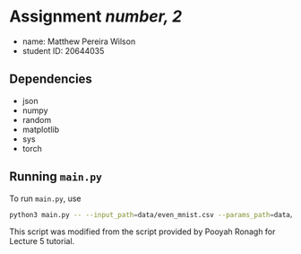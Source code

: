 # Assignment *number, 2*

- name: Matthew Pereira Wilson
- student ID: 20644035

## Dependencies

- json
- numpy
- random
- matplotlib
- sys
- torch

## Running `main.py`

To run `main.py`, use

```sh
python3 main.py -- --input_path=data/even_mnist.csv --params_path=data/params.json --output_path=results/ -v=2 -cuda=1
```

This script was modified from the script provided by Pooyah Ronagh for Lecture 5 tutorial.